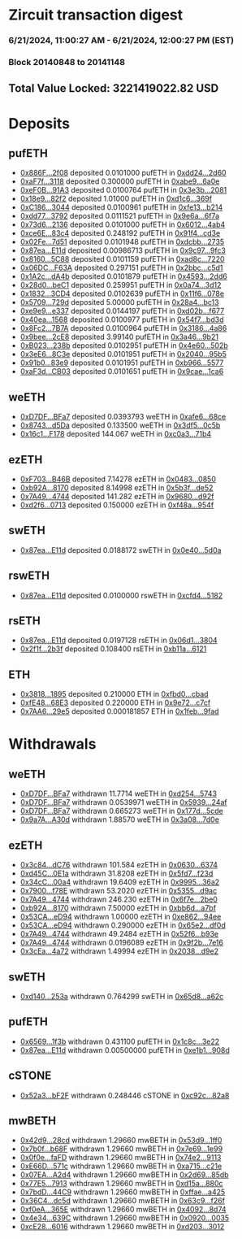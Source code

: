 # Zircuit transaction digest
### 6/21/2024, 11:00:27 AM - 6/21/2024, 12:00:27 PM (EST)
### Block 20140848 to 20141148

## Total Value Locked: 3221419022.82 USD

# Deposits
## pufETH
- [0x886F...2f08](https://etherscan.io/address/0x886F06769402C788663B7B0C8dab042aa6B52f08) deposited 0.0101000 pufETH in [0xdd24...2d60](https://etherscan.io/tx/0x886F06769402C788663B7B0C8dab042aa6B52f08)
- [0xaF7f...3118](https://etherscan.io/address/0xaF7fb440030304AAEC80aD9C7c24D0862A673118) deposited 0.300000 pufETH in [0xabe9...6a0e](https://etherscan.io/tx/0xaF7fb440030304AAEC80aD9C7c24D0862A673118)
- [0xeF0B...91A3](https://etherscan.io/address/0xeF0B79D26fDf78653C131a096A552fEb59Eb91A3) deposited 0.0100764 pufETH in [0x3e3b...2081](https://etherscan.io/tx/0xeF0B79D26fDf78653C131a096A552fEb59Eb91A3)
- [0x18e9...82f2](https://etherscan.io/address/0x18e92FaeAd9e7ba45ca96665033ae5f99dcd82f2) deposited 1.01000 pufETH in [0xd1c6...369f](https://etherscan.io/tx/0x18e92FaeAd9e7ba45ca96665033ae5f99dcd82f2)
- [0xC186...3044](https://etherscan.io/address/0xC1868C31eC485cc0C22dda36315d66748b4E3044) deposited 0.0100961 pufETH in [0xfe13...b214](https://etherscan.io/tx/0xC1868C31eC485cc0C22dda36315d66748b4E3044)
- [0xdd77...3792](https://etherscan.io/address/0xdd775ad5f5b3D6B5B13FAd5E124f955A2D3D3792) deposited 0.0111521 pufETH in [0x9e6a...6f7a](https://etherscan.io/tx/0xdd775ad5f5b3D6B5B13FAd5E124f955A2D3D3792)
- [0x73d6...2136](https://etherscan.io/address/0x73d6cAA9aCEDA8aBe132A1D665f768CeD4542136) deposited 0.0101000 pufETH in [0x6012...4ab4](https://etherscan.io/tx/0x73d6cAA9aCEDA8aBe132A1D665f768CeD4542136)
- [0xce6E...83c4](https://etherscan.io/address/0xce6ECc0Ad55B8C17769755efad8c10Bf40e683c4) deposited 0.248192 pufETH in [0x91f4...cd3e](https://etherscan.io/tx/0xce6ECc0Ad55B8C17769755efad8c10Bf40e683c4)
- [0x02Fe...7d51](https://etherscan.io/address/0x02Fe142ea47Aef088eDFD293ad5F3308dED17d51) deposited 0.0101948 pufETH in [0xdcbb...2735](https://etherscan.io/tx/0x02Fe142ea47Aef088eDFD293ad5F3308dED17d51)
- [0x87ea...E11d](https://etherscan.io/address/0x87eaF0Ce4a5076C03905c8e427f2e9be8979E11d) deposited 0.00986713 pufETH in [0x9c97...9fc3](https://etherscan.io/tx/0x87eaF0Ce4a5076C03905c8e427f2e9be8979E11d)
- [0x8160...5C88](https://etherscan.io/address/0x8160d16CB145C09D0512a0751C12B8b37F495C88) deposited 0.0101159 pufETH in [0xad8c...7220](https://etherscan.io/tx/0x8160d16CB145C09D0512a0751C12B8b37F495C88)
- [0x06DC...F63A](https://etherscan.io/address/0x06DC34a8E05E1d028C15F89Cc7edF938eF16F63A) deposited 0.297151 pufETH in [0x2bbc...c5d1](https://etherscan.io/tx/0x06DC34a8E05E1d028C15F89Cc7edF938eF16F63A)
- [0x1A2c...dA4b](https://etherscan.io/address/0x1A2c58d8CdA22F1c3095119B71384a870d69dA4b) deposited 0.0101879 pufETH in [0x4593...2dd6](https://etherscan.io/tx/0x1A2c58d8CdA22F1c3095119B71384a870d69dA4b)
- [0x28d0...beC1](https://etherscan.io/address/0x28d0AE7469c23Ee2932Bf70421af3C29915DbeC1) deposited 0.259951 pufETH in [0x0a74...3d12](https://etherscan.io/tx/0x28d0AE7469c23Ee2932Bf70421af3C29915DbeC1)
- [0x1832...3CD4](https://etherscan.io/address/0x1832cad536c685Dd3E21286B48041FE04f7B3CD4) deposited 0.0102639 pufETH in [0x11f6...078e](https://etherscan.io/tx/0x1832cad536c685Dd3E21286B48041FE04f7B3CD4)
- [0x5709...729d](https://etherscan.io/address/0x5709BE4fD813f9f4A7220C40Fbaf6bE4eccf729d) deposited 5.00000 pufETH in [0x28a4...bc13](https://etherscan.io/tx/0x5709BE4fD813f9f4A7220C40Fbaf6bE4eccf729d)
- [0xe9e9...e337](https://etherscan.io/address/0xe9e90190Abbe14B82fA60403505c5b2510A5e337) deposited 0.0144197 pufETH in [0xd02b...f677](https://etherscan.io/tx/0xe9e90190Abbe14B82fA60403505c5b2510A5e337)
- [0x40ea...1568](https://etherscan.io/address/0x40ea06E5Cc36F70929a0D3Db1956eEE9Cfa81568) deposited 0.0100977 pufETH in [0x54f7...bd3d](https://etherscan.io/tx/0x40ea06E5Cc36F70929a0D3Db1956eEE9Cfa81568)
- [0x8Fc2...7B7A](https://etherscan.io/address/0x8Fc27d31BBCE554EB1e6FEA965e363bfD9F37B7A) deposited 0.0100964 pufETH in [0x3186...4a86](https://etherscan.io/tx/0x8Fc27d31BBCE554EB1e6FEA965e363bfD9F37B7A)
- [0x9bee...2cE8](https://etherscan.io/address/0x9beef9eE904fF014649ed6Ae935b89c3a84A2cE8) deposited 3.99140 pufETH in [0x3a46...9b21](https://etherscan.io/tx/0x9beef9eE904fF014649ed6Ae935b89c3a84A2cE8)
- [0xB023...238b](https://etherscan.io/address/0xB02349375E401D5A6f7aF72aAB571fb026D5238b) deposited 0.0102951 pufETH in [0x4e60...502b](https://etherscan.io/tx/0xB02349375E401D5A6f7aF72aAB571fb026D5238b)
- [0x3eE6...8C3e](https://etherscan.io/address/0x3eE64352a1a8Fa1116F1Ae7114E78e0dDAb88C3e) deposited 0.0101951 pufETH in [0x2040...95b5](https://etherscan.io/tx/0x3eE64352a1a8Fa1116F1Ae7114E78e0dDAb88C3e)
- [0x91b0...83e9](https://etherscan.io/address/0x91b0dbE76e4C5128947e1626b6139D7464d983e9) deposited 0.0101951 pufETH in [0xb966...5577](https://etherscan.io/tx/0x91b0dbE76e4C5128947e1626b6139D7464d983e9)
- [0xaF3d...CB03](https://etherscan.io/address/0xaF3da56Eb408c3Fc90287097E5f2D301F7bfCB03) deposited 0.0101651 pufETH in [0x9cae...1ca6](https://etherscan.io/tx/0xaF3da56Eb408c3Fc90287097E5f2D301F7bfCB03)
## weETH
- [0xD7DF...BFa7](https://etherscan.io/address/0xD7DF7E085214743530afF339aFC420c7c720BFa7) deposited 0.0393793 weETH in [0xafe6...68ce](https://etherscan.io/tx/0xD7DF7E085214743530afF339aFC420c7c720BFa7)
- [0x8743...d5Da](https://etherscan.io/address/0x874352595D344AA86ce6757b35a325d0a3a6d5Da) deposited 0.133500 weETH in [0x3df5...0c5b](https://etherscan.io/tx/0x874352595D344AA86ce6757b35a325d0a3a6d5Da)
- [0x16c1...F178](https://etherscan.io/address/0x16c13e2Ce345B46C2F3d0317441cb17d0c3BF178) deposited 144.067 weETH in [0xc0a3...71b4](https://etherscan.io/tx/0x16c13e2Ce345B46C2F3d0317441cb17d0c3BF178)
## ezETH
- [0xF703...B46B](https://etherscan.io/address/0xF703F8D135557f60864Eb23Cf91cF19cede4B46B) deposited 7.14278 ezETH in [0x0483...0850](https://etherscan.io/tx/0xF703F8D135557f60864Eb23Cf91cF19cede4B46B)
- [0xb92A...8170](https://etherscan.io/address/0xb92Adaf7E14DC6D0ACB1Cd5d72bc3eAD28658170) deposited 8.14998 ezETH in [0x5b3f...de52](https://etherscan.io/tx/0xb92Adaf7E14DC6D0ACB1Cd5d72bc3eAD28658170)
- [0x7A49...4744](https://etherscan.io/address/0x7A493Be5c2ce014cD049Bf178a1ac0Db1B434744) deposited 141.282 ezETH in [0x9680...d92f](https://etherscan.io/tx/0x7A493Be5c2ce014cD049Bf178a1ac0Db1B434744)
- [0xd2f6...0713](https://etherscan.io/address/0xd2f664755348BcE8FFa1AB7B1e5a90876E100713) deposited 0.150000 ezETH in [0xf48a...954f](https://etherscan.io/tx/0xd2f664755348BcE8FFa1AB7B1e5a90876E100713)
## swETH
- [0x87ea...E11d](https://etherscan.io/address/0x87eaF0Ce4a5076C03905c8e427f2e9be8979E11d) deposited 0.0188172 swETH in [0x0e40...5d0a](https://etherscan.io/tx/0x87eaF0Ce4a5076C03905c8e427f2e9be8979E11d)
## rswETH
- [0x87ea...E11d](https://etherscan.io/address/0x87eaF0Ce4a5076C03905c8e427f2e9be8979E11d) deposited 0.0100000 rswETH in [0xcfd4...5182](https://etherscan.io/tx/0x87eaF0Ce4a5076C03905c8e427f2e9be8979E11d)
## rsETH
- [0x87ea...E11d](https://etherscan.io/address/0x87eaF0Ce4a5076C03905c8e427f2e9be8979E11d) deposited 0.0197128 rsETH in [0x06d1...3804](https://etherscan.io/tx/0x87eaF0Ce4a5076C03905c8e427f2e9be8979E11d)
- [0x2f1f...2b3f](https://etherscan.io/address/0x2f1f5e216844F206730cB7d780010b841eD42b3f) deposited 0.108400 rsETH in [0xb11a...6121](https://etherscan.io/tx/0x2f1f5e216844F206730cB7d780010b841eD42b3f)
## ETH
- [0x3818...1895](https://etherscan.io/address/0x3818258d808c1ccb256a73845b4fDF9CcB8e1895) deposited 0.210000 ETH in [0xfbd0...cbad](https://etherscan.io/tx/0x3818258d808c1ccb256a73845b4fDF9CcB8e1895)
- [0xfE48...68E3](https://etherscan.io/address/0xfE484b51De1D73993872B8c6123269441F0b68E3) deposited 0.220000 ETH in [0x9e72...c7cf](https://etherscan.io/tx/0xfE484b51De1D73993872B8c6123269441F0b68E3)
- [0x7AA6...29e5](https://etherscan.io/address/0x7AA60B0EeED2932300A6e8f377B5704E395F29e5) deposited 0.000181857 ETH in [0x1feb...9fad](https://etherscan.io/tx/0x7AA60B0EeED2932300A6e8f377B5704E395F29e5)
# Withdrawals
## weETH
- [0xD7DF...BFa7](https://etherscan.io/address/0xD7DF7E085214743530afF339aFC420c7c720BFa7) withdrawn 11.7714 weETH in [0xd254...5743](https://etherscan.io/tx/0xD7DF7E085214743530afF339aFC420c7c720BFa7)
- [0xD7DF...BFa7](https://etherscan.io/address/0xD7DF7E085214743530afF339aFC420c7c720BFa7) withdrawn 0.0539971 weETH in [0x5939...24af](https://etherscan.io/tx/0xD7DF7E085214743530afF339aFC420c7c720BFa7)
- [0xD7DF...BFa7](https://etherscan.io/address/0xD7DF7E085214743530afF339aFC420c7c720BFa7) withdrawn 0.665273 weETH in [0x177d...5cde](https://etherscan.io/tx/0xD7DF7E085214743530afF339aFC420c7c720BFa7)
- [0x9a7A...A30d](https://etherscan.io/address/0x9a7A37Ef39358a9F9526503AF515e7e20E87A30d) withdrawn 1.88570 weETH in [0x3a08...7d0e](https://etherscan.io/tx/0x9a7A37Ef39358a9F9526503AF515e7e20E87A30d)
## ezETH
- [0x3c84...dC76](https://etherscan.io/address/0x3c84e367fBBaF24184316a2277160f54B7b2dC76) withdrawn 101.584 ezETH in [0x0630...6374](https://etherscan.io/tx/0x3c84e367fBBaF24184316a2277160f54B7b2dC76)
- [0xd45C...0E1a](https://etherscan.io/address/0xd45CE35d4E2bE95fECea3CCf617E9aB277f90E1a) withdrawn 31.8208 ezETH in [0x5fd7...f23d](https://etherscan.io/tx/0xd45CE35d4E2bE95fECea3CCf617E9aB277f90E1a)
- [0x34cC...00a4](https://etherscan.io/address/0x34cC12932567Cc908249Cd5725F1991d266D00a4) withdrawn 19.6409 ezETH in [0x9995...36a2](https://etherscan.io/tx/0x34cC12932567Cc908249Cd5725F1991d266D00a4)
- [0x7900...f78E](https://etherscan.io/address/0x7900487C8f110D00933203e17CA8aaf44033f78E) withdrawn 53.2020 ezETH in [0x5355...d9ac](https://etherscan.io/tx/0x7900487C8f110D00933203e17CA8aaf44033f78E)
- [0x7A49...4744](https://etherscan.io/address/0x7A493Be5c2ce014cD049Bf178a1ac0Db1B434744) withdrawn 246.230 ezETH in [0x6f7e...2be0](https://etherscan.io/tx/0x7A493Be5c2ce014cD049Bf178a1ac0Db1B434744)
- [0xb92A...8170](https://etherscan.io/address/0xb92Adaf7E14DC6D0ACB1Cd5d72bc3eAD28658170) withdrawn 7.50000 ezETH in [0xbb6d...a7bf](https://etherscan.io/tx/0xb92Adaf7E14DC6D0ACB1Cd5d72bc3eAD28658170)
- [0x53CA...eD94](https://etherscan.io/address/0x53CAb28C29903cBd1E118B1E6dEFD9563DBCeD94) withdrawn 1.00000 ezETH in [0xe862...94ee](https://etherscan.io/tx/0x53CAb28C29903cBd1E118B1E6dEFD9563DBCeD94)
- [0x53CA...eD94](https://etherscan.io/address/0x53CAb28C29903cBd1E118B1E6dEFD9563DBCeD94) withdrawn 0.290000 ezETH in [0x65e2...df0d](https://etherscan.io/tx/0x53CAb28C29903cBd1E118B1E6dEFD9563DBCeD94)
- [0x7A49...4744](https://etherscan.io/address/0x7A493Be5c2ce014cD049Bf178a1ac0Db1B434744) withdrawn 49.2484 ezETH in [0x52f6...b93e](https://etherscan.io/tx/0x7A493Be5c2ce014cD049Bf178a1ac0Db1B434744)
- [0x7A49...4744](https://etherscan.io/address/0x7A493Be5c2ce014cD049Bf178a1ac0Db1B434744) withdrawn 0.0196089 ezETH in [0x9f2b...7e16](https://etherscan.io/tx/0x7A493Be5c2ce014cD049Bf178a1ac0Db1B434744)
- [0x3cEa...4a72](https://etherscan.io/address/0x3cEac5E1884f9c30d3d8E2f22Cef9d16D0f74a72) withdrawn 1.49994 ezETH in [0x2038...d9e2](https://etherscan.io/tx/0x3cEac5E1884f9c30d3d8E2f22Cef9d16D0f74a72)
## swETH
- [0xd140...253a](https://etherscan.io/address/0xd140650c515Fd0E294985aF25E2dF861A3d2253a) withdrawn 0.764299 swETH in [0x65d8...a62c](https://etherscan.io/tx/0xd140650c515Fd0E294985aF25E2dF861A3d2253a)
## pufETH
- [0x6569...1f3b](https://etherscan.io/address/0x6569aEE4315f058Caa1fbb7c3e4358f500881f3b) withdrawn 0.431100 pufETH in [0x1c8c...3e22](https://etherscan.io/tx/0x6569aEE4315f058Caa1fbb7c3e4358f500881f3b)
- [0x87ea...E11d](https://etherscan.io/address/0x87eaF0Ce4a5076C03905c8e427f2e9be8979E11d) withdrawn 0.00500000 pufETH in [0xe1b1...908d](https://etherscan.io/tx/0x87eaF0Ce4a5076C03905c8e427f2e9be8979E11d)
## cSTONE
- [0x52a3...bF2F](https://etherscan.io/address/0x52a3C618D47A4CE8C95eB846eeD47ef3CED4bF2F) withdrawn 0.248446 cSTONE in [0xc92c...82a8](https://etherscan.io/tx/0x52a3C618D47A4CE8C95eB846eeD47ef3CED4bF2F)
## mwBETH
- [0x42d9...28cd](https://etherscan.io/address/0x42d9e2635A87b36cE26779A58675cf1D9C9f28cd) withdrawn 1.29660 mwBETH in [0x53d9...1ff0](https://etherscan.io/tx/0x42d9e2635A87b36cE26779A58675cf1D9C9f28cd)
- [0x7b0f...b68F](https://etherscan.io/address/0x7b0fDc1a310887154723619dE039e6cEDb3eb68F) withdrawn 1.29660 mwBETH in [0x7e69...1e99](https://etherscan.io/tx/0x7b0fDc1a310887154723619dE039e6cEDb3eb68F)
- [0x0f0e...faFD](https://etherscan.io/address/0x0f0ec34a6EC321BfAEc645D361c9E2A956aAfaFD) withdrawn 1.29660 mwBETH in [0x74e2...9113](https://etherscan.io/tx/0x0f0ec34a6EC321BfAEc645D361c9E2A956aAfaFD)
- [0xE66D...571c](https://etherscan.io/address/0xE66D657b604B7025376A98548a6Dba9A638c571c) withdrawn 1.29660 mwBETH in [0xa715...c21e](https://etherscan.io/tx/0xE66D657b604B7025376A98548a6Dba9A638c571c)
- [0x07EA...A2d4](https://etherscan.io/address/0x07EAadCd5527fa8F5a6eBbc3Fb1bD3FeD2DbA2d4) withdrawn 1.29660 mwBETH in [0x2d69...85db](https://etherscan.io/tx/0x07EAadCd5527fa8F5a6eBbc3Fb1bD3FeD2DbA2d4)
- [0x77E5...7913](https://etherscan.io/address/0x77E5735C37E0B609D37dc2bED536db738D747913) withdrawn 1.29660 mwBETH in [0xd15a...880c](https://etherscan.io/tx/0x77E5735C37E0B609D37dc2bED536db738D747913)
- [0x7bdD...44C9](https://etherscan.io/address/0x7bdD24ea5E9413f6a7190466B207dF337f7044C9) withdrawn 1.29660 mwBETH in [0xffae...a425](https://etherscan.io/tx/0x7bdD24ea5E9413f6a7190466B207dF337f7044C9)
- [0x36C4...dc5d](https://etherscan.io/address/0x36C4891d23B5aCeBdbc702a2d71526b2b707dc5d) withdrawn 1.29660 mwBETH in [0x63c9...f26f](https://etherscan.io/tx/0x36C4891d23B5aCeBdbc702a2d71526b2b707dc5d)
- [0xf0eA...365E](https://etherscan.io/address/0xf0eAFf2D652eCde62797D6bd21a39d787fd0365E) withdrawn 1.29660 mwBETH in [0x4092...8d74](https://etherscan.io/tx/0xf0eAFf2D652eCde62797D6bd21a39d787fd0365E)
- [0x4e34...639C](https://etherscan.io/address/0x4e344902dC6b7447Fee6e38f393aD5be6a21639C) withdrawn 1.29660 mwBETH in [0x0920...0035](https://etherscan.io/tx/0x4e344902dC6b7447Fee6e38f393aD5be6a21639C)
- [0xcE28...6016](https://etherscan.io/address/0xcE28dd77625b65b32123b48a485E566bDcdb6016) withdrawn 1.29660 mwBETH in [0xd203...3012](https://etherscan.io/tx/0xcE28dd77625b65b32123b48a485E566bDcdb6016)
